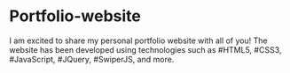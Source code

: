 # Portfolio-website
I am excited to share my personal portfolio website with all of you! The website has been developed using technologies such as #HTML5, #CSS3, #JavaScript, #JQuery, #SwiperJS, and more.
